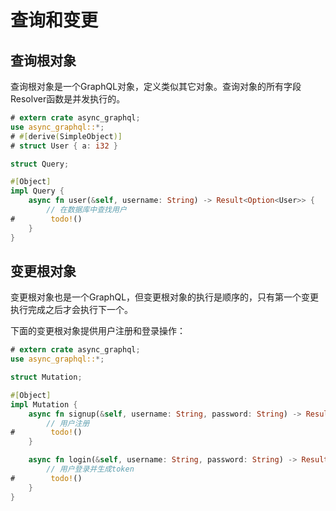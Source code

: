 # 查询和变更

## 查询根对象

查询根对象是一个GraphQL对象，定义类似其它对象。查询对象的所有字段Resolver函数是并发执行的。

```rust
# extern crate async_graphql;
use async_graphql::*;
# #[derive(SimpleObject)]
# struct User { a: i32 }

struct Query;

#[Object]
impl Query {
    async fn user(&self, username: String) -> Result<Option<User>> {
        // 在数据库中查找用户
#        todo!()
    }
}

```

## 变更根对象

变更根对象也是一个GraphQL，但变更根对象的执行是顺序的，只有第一个变更执行完成之后才会执行下一个。

下面的变更根对象提供用户注册和登录操作：

```rust
# extern crate async_graphql;
use async_graphql::*;

struct Mutation;

#[Object]
impl Mutation {
    async fn signup(&self, username: String, password: String) -> Result<bool> {
        // 用户注册
#        todo!()
    }

    async fn login(&self, username: String, password: String) -> Result<String> {
        // 用户登录并生成token
#        todo!()
    }
}
```
